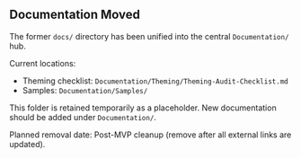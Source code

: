 ## Documentation Moved

The former `docs/` directory has been unified into the central `Documentation/` hub.

Current locations:

- Theming checklist: `Documentation/Theming/Theming-Audit-Checklist.md`
- Samples: `Documentation/Samples/`

This folder is retained temporarily as a placeholder. New documentation should be added under `Documentation/`.

Planned removal date: Post-MVP cleanup (remove after all external links are updated).
